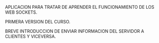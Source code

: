 
APLICACION PARA TRATAR DE APRENDER EL FUNCIONAMIENTO DE LOS WEB SOCKETS.

PRIMERA VERSION DEL CURSO.

BREVE INTRODUCCION DE ENVIAR INFORMACION DEL SERVIDOR A CLIENTES Y VICEVERSA.